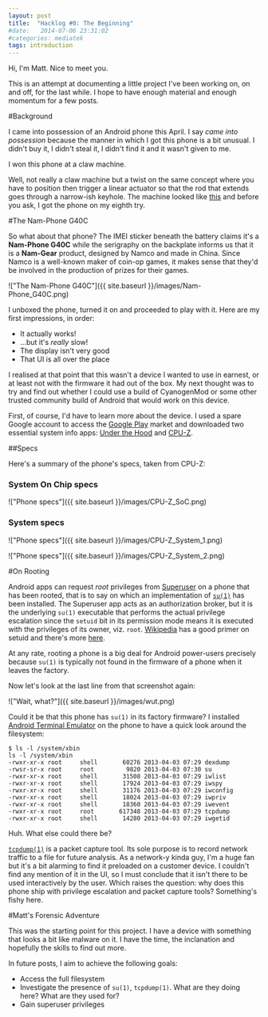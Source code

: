 ```yaml
---
layout: post
title:  "Hacklog #0: The Beginning"
#date:   2014-07-06 23:31:02
#categories: mediatek
tags: introduction
---
```


Hi, I'm Matt. Nice to meet you.

This is an attempt at documenting a little project I've been working on, on and off, for the last while. I hope to have enough material and enough momentum for a few posts. 

#Background

I came into possession of an Android phone this April. I say *came into possession* because the manner in which I got this phone is a bit unusual. I didn't buy it, I didn't steal it, I didn't find it and it wasn't given to me.

I won this phone at a claw machine.

Well, not really a claw machine but a twist on the same concept where you have to position then trigger a linear actuator so that the rod that extends goes through a narrow-ish keyhole. The machine looked like [this](http://soe-web-arcade2-pub.s3.amazonaws.com/sharedfiles/styles/game_image_large/public/Key%20Master%20Cabinet_1.jpg) and before you ask, I got the phone on my eighth try.

#The Nam-Phone G40C

So what about that phone? The IMEI sticker beneath the battery claims it's a **Nam-Phone G40C** while the serigraphy on the backplate informs us that it is a **Nam-Gear** product, designed by Namco and made in China. Since Namco is a well-known maker of coin-op games, it makes sense that they'd be involved in the production of prizes for their games.

!["The Nam-Phone G40C"]({{ site.baseurl }}/images/Nam-Phone_G40C.png)

I unboxed the phone, turned it on and proceeded to play with it. Here are my first impressions, in order:

- It actually works!
- ...but it's *really* slow!
- The display isn't very good
- That UI is all over the place

I realised at that point that this wasn't a device I wanted to use in earnest, or at least not with the firmware it had out of the box. My next thought was to try and find out whether I could use a build of CyanogenMod or some other trusted community build of Android that would work on this device.

First, of course, I'd have to learn more about the device. I used a spare Google account to access the [Google Play](https://play.google.com) market and downloaded two essential system info apps: [Under the Hood](https://play.google.com/store/apps/details?id=aws.apps.underthehood) and [CPU-Z](https://play.google.com/store/apps/details?id=com.cpuid.cpu_z&hl=en).

##Specs

Here's a summary of the phone's specs, taken from CPU-Z:

### System On Chip specs

!["Phone specs"]({{ site.baseurl }}/images/CPU-Z_SoC.png)

### System specs

!["Phone specs"]({{ site.baseurl }}/images/CPU-Z_System_1.png)

!["Phone specs"]({{ site.baseurl }}/images/CPU-Z_System_2.png)

#On Rooting

Android apps can request *root* privileges from [Superuser](http://androidsu.com/superuser/) on a phone that has been rooted, that is to say on which an implementation of [`su(1)`](http://linux.die.net/man/1/su) has been installed. The Superuser app acts as an authorization broker, but it is the underlying `su(1)` executable that performs the actual privilege escalation since the `setuid` bit in its permission mode means it is executed with the privileges of its owner, viz. `root`. [Wikipedia](http://en.wikipedia.org/wiki/Setuid) has a good primer on setuid and there's more [here](http://wpollock.com/AUnix1/FilePermissions.htm).

At any rate, rooting a phone is a big deal for Android power-users precisely because `su(1)` is typically not found in the firmware of a phone when it leaves the factory.

Now let's look at the last line from that screenshot again:

!["Wait, what?"]({{ site.baseurl }}/images/wut.png)

Could it be that this phone has `su(1)` in its factory firmware? I installed [Android Terminal Emulator](https://play.google.com/store/apps/details?id=jackpal.androidterm&hl=en) on the phone to have a quick look around the filesystem:

	$ ls -l /system/xbin
	ls -l /system/xbin
	-rwxr-xr-x root     shell       60276 2013-04-03 07:29 dexdump
	-rwsr-sr-x root     root         9820 2013-04-03 07:30 su
	-rwxr-xr-x root     shell       31508 2013-04-03 07:29 iwlist
	-rwxr-xr-x root     shell       17924 2013-04-03 07:29 iwspy
	-rwxr-xr-x root     shell       31176 2013-04-03 07:29 iwconfig
	-rwxr-xr-x root     shell       18024 2013-04-03 07:29 iwpriv
	-rwxr-xr-x root     shell       18360 2013-04-03 07:29 iwevent
	-rwxr-xr-x root     root       617348 2013-04-03 07:29 tcpdump
	-rwxr-xr-x root     shell       14280 2013-04-03 07:29 iwgetid


Huh. What else could there be?

[`tcpdump(1)`](http://www.tcpdump.org/manpages/tcpdump.1.html) is a packet capture tool. Its sole purpose is to record network traffic to a file for future analysis. As a network-y kinda guy, I'm a huge fan but it's a bit alarming to find it preloaded on a customer device. I couldn't find any mention of it in the UI, so I must conclude that it isn't there to be used interactively by the user. Which raises the question: why does this phone ship with privilege escalation and packet capture tools? Something's fishy here.

#Matt's Forensic Adventure

This was the starting point for this project. I have a device with something that looks a bit like malware on it. I have the time, the inclanation and hopefully the skills to find out more.

In future posts, I aim to achieve the following goals:

- Access the full filesystem
- Investigate the presence of `su(1)`, `tcpdump(1)`. What are they doing here? What are they used for?
- Gain superuser privileges
